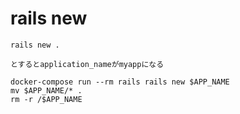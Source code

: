 # rails new
```
rails new .

とするとapplication_nameがmyappになる
```

```
docker-compose run --rm rails rails new $APP_NAME
mv $APP_NAME/* .
rm -r /$APP_NAME
```
